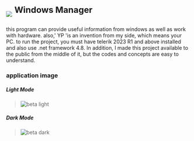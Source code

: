 # <img src="https://github.com/alirezaabbasi-dev/Windows-Manager/assets/133563624/4f86b9a4-89a7-4465-b332-60213de84d6b"> <sup>Windows Manager</sup>
this program can provide useful information from windows as well as work with hardware. also,' YP 'is an invention from my side, which means your PC.
to run the project, you must have telerik 2023 R1 and above installed and also use .net framework 4.8.
In addition, I made this project available to the public from the middle of it, but the codes and concepts are easy to understand. 

### **application image**
 ##### **Light Mode**
>![beta light](https://github.com/alirezaabbasi-dev/Windows-Manager/assets/133563624/28c3a827-80d2-4bba-988e-12779676d361) 
 ##### **Dark Mode**
>![beta dark](https://github.com/alirezaabbasi-dev/Windows-Manager/assets/133563624/0be7d4c9-967f-48db-9087-037d8e7ec04e)



